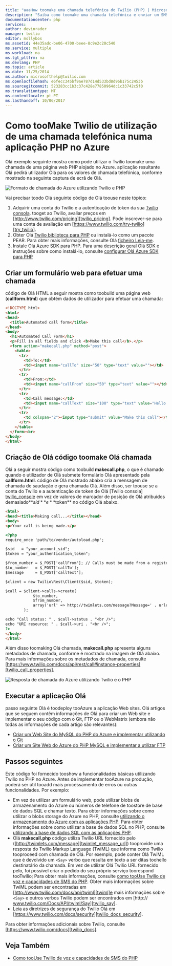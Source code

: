 ```yaml
---
title: "aaaHow toomake uma chamada telefónica do Twilio (PHP) | Microsoft Docs"
description: "Saiba como toomake uma chamada telefónica e enviar um SMS mensagem com o serviço de API do Twilio Olá no Azure. São exemplos para aplicação PHP."
documentationcenter: php
services: 
author: devinrader
manager: twilio
editor: mollybos
ms.assetid: 44e35adc-be06-4700-beee-8c9e2c20c540
ms.service: multiple
ms.workload: na
ms.tgt_pltfrm: na
ms.devlang: PHP
ms.topic: article
ms.date: 11/25/2014
ms.author: microsofthelp@twilio.com
ms.openlocfilehash: e6fecc345bf9ae787d14d533bd8d96b175c2453b
ms.sourcegitcommit: 523283cc1b3c37c428e77850964dc1c33742c5f0
ms.translationtype: MT
ms.contentlocale: pt-PT
ms.lasthandoff: 10/06/2017
---
```

# <a name="how-toomake-a-phone-call-using-twilio-in-a-php-application-on-azure"></a>Como tooMake Twilio de utilização de uma chamada telefónica numa aplicação PHP no Azure
Olá exemplo seguinte mostra como pode utilizar o Twilio toomake uma chamada de uma página web PHP alojado no Azure. aplicação resultante Olá pedirá utilizador Olá para os valores de chamada telefónica, conforme mostrado na seguinte captura de ecrã de Olá.

![Formato de chamada do Azure utilizando Twilio e PHP][twilio_php]

Vai precisar toodo Olá seguinte código de Olá toouse neste tópico:

1. Adquirir uma conta do Twilio e a autenticação de token da sua [Twilio consola][twilio_console]. tooget ao Twilio, avaliar preços em [http://www.twilio.com/pricing][twilio_pricing]. Pode inscrever-se para uma conta de avaliação em [https://www.twilio.com/try-twilio][try_twilio].
2. Obter Olá [Twilio biblioteca para PHP](https://github.com/twilio/twilio-php) ou instalá-lo como um pacote PEAR. Para obter mais informações, consulte Olá [ficheiro Leia-me](https://github.com/twilio/twilio-php/blob/master/README.md).
3. Instale Olá Azure SDK para PHP. Para uma descrição geral Olá SDK e instruções sobre como instalá-lo, consulte [configurar Olá Azure SDK para PHP](app-service-web/web-sites-php-mysql-deploy-use-git.md)

## <a name="create-a-web-form-for-making-a-call"></a>Criar um formulário web para efetuar uma chamada
código de Olá HTML a seguir mostra como toobuild uma página web (**callform.html**) que obtém dados de utilizador para efetuar uma chamada:

```html
<!DOCTYPE html>
<html>
<head>
  <title>Automated call form</title>
</head>
<body>
  <h1>Automated Call Form</h1>
  <p>Fill in all fields and click <b>Make this call</b>.</p>
  <form action="makecall.php" method="post">
    <table>
      <tr>
        <td>To:</td>
        <td><input name="callTo" size="50" type="text" value=""></td>
      </tr>
      <tr>
        <td>From:</td>
        <td><input name="callFrom" size="50" type="text" value=""></td>
      </tr>
      <tr>
        <td>Call message:</td>
        <td><input name="callText" size="100" type="text" value="Hello. This is hello call text. Good bye."></td>
      </tr>
      <tr>
        <td colspan="2"><input type="submit" value="Make this call"></td>
      </tr>
    </table>
  </form><br>
</body>
</html>
```

## <a name="create-hello-code-toomake-hello-call"></a>Criação de Olá código toomake Olá chamada
Olá a seguir mostra código como toobuild **makecall.php**, o que é chamado quando o utilizador de Olá submete formulário Olá apresentado pela **callform.html**. código de Olá mostrado abaixo cria a mensagem de chamada de saudação e gera chamada Olá. Além disso, ser toouse se a conta do Twilio e a autenticação de token de Olá [Twilio consola] [ twilio_console] em vez de valores de marcador de posição de Olá atribuídos demasiado**$sid** e **$token** no código Olá abaixo.

```html
<html>
<head><title>Making call...</title></head>
<body>
<p>Your call is being made.</p>

<?php
require_once 'path/to/vendor/autoload.php';

$sid   = "your_account_sid";
$token = "your_authentication_token";

$from_number = $_POST['callFrom']; // Calls must be made from a registered Twilio number.
$to_number   = $_POST['callTo'];
$message     = $_POST['callText'];

$client = new Twilio\Rest\Client($sid, $token);

$call = $client->calls->create(
            $to_number,
            $from_number,
            array('url' => http://twimlets.com/message?Message=' . urlencode($message))
        );

echo "Call status: " . $call->status . "<br />";
echo "URI resource: " . $call->uri . "<br />";
?>
</body>
</html>
```

Além disso toomaking Olá chamada, **makecall.php** apresenta alguns metadados de chamada, conforme é mostrado na imagem de Olá abaixo. Para mais informações sobre os metadados de chamada, consulte [https://www.twilio.com/docs/api/rest/call#instance-properties][twilio_call_properties].

![Resposta de chamada do Azure utilizando Twilio e o PHP][twilio_php_response]

## <a name="run-hello-application"></a>Executar a aplicação Olá
passo seguinte Olá é toodeploy tooAzure a aplicação Web sites. Olá artigos que se seguem contêm informações de Olá para criar um Web site e implementar o seu código com o Git, FTP ou o WebMatrix (embora não todas as informações de cada artigo são relevantes):

* [Criar um Web Site do MySQL do PHP do Azure e implementar utilizando o Git](app-service-web/web-sites-php-mysql-deploy-use-git.md)
* [Criar um Site Web do Azure do PHP MySQL e implementar a utilizar FTP](app-service-web/web-sites-php-mysql-deploy-use-ftp.md)

## <a name="next-steps"></a>Passos seguintes
Este código foi fornecido tooshow a funcionalidades básicas utilizando Twilio no PHP no Azure. Antes de implementar tooAzure na produção, poderá ser útil tooadd mais processamento de erros ou outras funcionalidades. Por exemplo:

* Em vez de utilizar um formulário web, pode utilizar blobs de armazenamento do Azure ou números de telefone de toostore de base de dados SQL e chamar texto. Para obter informações sobre como utilizar o blobs storage do Azure no PHP, consulte [utilizando o armazenamento do Azure com as aplicações PHP][howto_blob_storage_php]. Para obter informações sobre como utilizar a base de dados SQL no PHP, consulte [utilizando a base de dados SQL com as aplicações PHP][howto_sql_azure_php].
* Olá **makecall.php** código utiliza Twilio URL fornecido pelo ([http://twimlets.com/message][twimlet_message_url]) tooprovide uma resposta do Twilio Markup Language (TwiML) que informa como Twilio tooproceed com chamada de Olá. Por exemplo, pode conter Olá TwiML que é devolvido um `<Say>` verbo que resulta em texto a ser ditas toohello destinatário da chamada. Em vez de utilizar Olá Twilio URL fornecido pelo, foi possível criar o pedido do seu próprio serviço toorespond tooTwilio; Para obter mais informações, consulte [como tooUse Twilio de voz e capacidades de SMS do PHP][howto_twilio_voice_sms_php]. Obter mais informações sobre TwiML podem ser encontradas em [http://www.twilio.com/docs/api/twiml][twiml]e mais informações sobre `<Say>` e outros verbos Twilio podem ser encontrados em [http:// www.twilio.com/Docs/API/twiml/Say][twilio_say].
* Leia as diretrizes de segurança do Twilio Olá em [https://www.twilio.com/docs/security][twilio_docs_security].

Para obter informações adicionais sobre Twilio, consulte [https://www.twilio.com/docs][twilio_docs].

## <a name="see-also"></a>Veja Também
* [Como tooUse Twilio de voz e capacidades de SMS do PHP](partner-twilio-php-how-to-use-voice-sms.md)

[twilio_console]: https://www.twilio.com/console
[twilio_pricing]: http://www.twilio.com/pricing
[try_twilio]: http://www.twilio.com/try-twilio
[twilio_api]: http://www.twilio.com/docs/api
[verify_phone]: https://www.twilio.com/console/phone-numbers/verified
[twimlet_message_url]: http://twimlets.com/message
[twiml]: http://www.twilio.com/docs/api/twiml
[twilio_api_service]: http://api.twilio.com
[build_php_azure_app]: http://azurephp.interoperabilitybridges.com/articles/build-and-deploy-a-windows-azure-php-application
[howto_twilio_voice_sms_php]: partner-twilio-php-how-to-use-voice-sms.md
[howto_blob_storage_php]: http://azure.microsoft.com/documentation/articles/storage-php-how-to-use-blobs/
[howto_sql_azure_php]: http://azure.microsoft.com/documentation/articles/sql-database-php-how-to-use/
[twilio_call_properties]: https://www.twilio.com/docs/api/rest/call#instance-properties
[twilio_docs_security]: http://www.twilio.com/docs/security
[twilio_docs]: http://www.twilio.com/docs
[twilio_say]: http://www.twilio.com/docs/api/twiml/say
[ssl_validation]: http://readthedocs.org/docs/twilio-php/en/latest/usage/rest.html
[twilio_php]: ./media/partner-twilio-php-make-phone-call/WA_TwilioPHPCallForm.jpg
[twilio_php_response]: ./media/partner-twilio-php-make-phone-call/WA_TwilioPHPMakeCall.jpg
[website-git]: ./web-sites/web-sites-php-mysql-deploy-use-git.md
[website-ftp]: ./web-sites/web-sites-php-mysql-deploy-use-ftp.md
[twilio_php_github]: https://github.com/twilio/twilio-php
